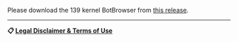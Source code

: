 Please download the 139 kernel BotBrowser from [this release](https://github.com/botswin/BotBrowser/releases/tag/v139-20250902).

---

**📋 [Legal Disclaimer & Terms of Use](https://github.com/botswin/BotBrowser/blob/main/DISCLAIMER.md)**
